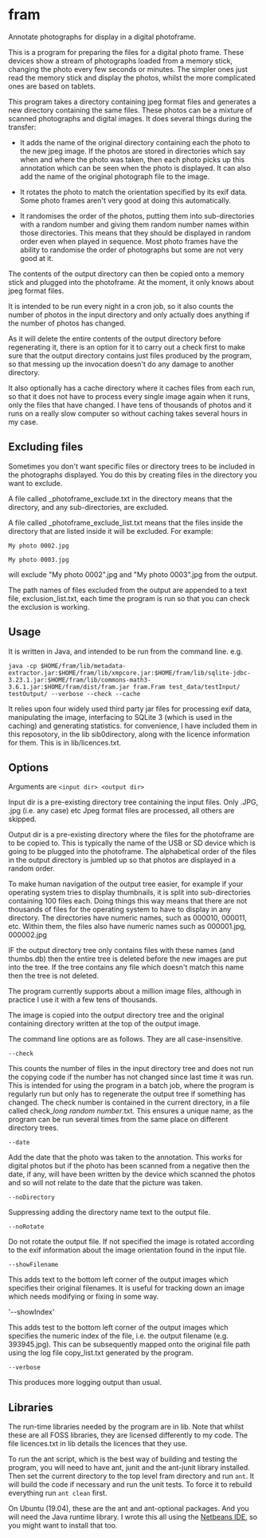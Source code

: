 # fram

Annotate photographs for display in a digital photoframe.

This is a program for preparing the files for a digital photo
frame. These devices show a stream of photographs loaded from a memory
stick, changing the photo every few seconds or minutes. The simpler
ones just read the memory stick and display the photos, whilst the
more complicated ones are based on tablets.

This program takes a directory containing jpeg format files and
generates a new directory containing the same files. These photos can
be a mixture of scanned photographs and digital images.  It does
several things during the transfer:

- It adds the name of the original directory containing each the photo
to the new jpeg image.  If the photos are stored in directories which
say when and where the photo was taken, then each photo picks up this
annotation which can be seen when the photo is displayed. It can also
add the name of the original photograph file to the image.

- It rotates the photo to match the orientation specified by its exif
data.  Some photo frames aren't very good at doing this automatically.

- It randomises the order of the photos, putting them into
sub-directories with a random number and giving them random number
names within those directories.  This means that they should be
displayed in random order even when played in sequence. Most photo
frames have the ability to randomise the order of photographs but some
are not very good at it.

The contents of the output directory can then be copied onto a memory
stick and plugged into the photoframe.  At the moment, it only knows about
jpeg format files.

It is intended to be run every night in a cron job, so it also counts the
number of photos in the input directory and only actually does anything if
the number of photos has changed.

As it will delete the entire contents of the output directory before
regenerating it, there is an option for it to carry out a check first to
make sure that the output directory contains just files produced by the
program, so that messing up the invocation doesn't do any damage to another
directory.

It also optionally has a cache directory where it caches files from
each run, so that it does not have to process every single image again
when it runs, only the files that have changed. I have tens of
thousands of photos and it runs on a really slow computer so without
caching takes several hours in my case.

## Excluding files

Sometimes you don't want specific files or directory trees to be
included in the photographs displayed.  You do this by creating files
in the directory you want to exclude.

A file called _photoframe_exclude.txt in the directory means that the
directory, and any sub-directories, are excluded.

A file called _photoframe_exclude_list.txt means that the files inside
the directory that are listed inside it will be excluded. For example:

`My photo 0002.jpg`

`My photo 0003.jpg`

will exclude "My photo 0002".jpg and "My photo 0003".jpg from the output.

The path names of files excluded from the output are appended to a
text file, exclusion_list.txt, each time the program is run so that
you can check the exclusion is working.

## Usage

It is written in Java, and intended to be run from the command line. e.g.

`java -cp $HOME/fram/lib/metadata-extractor.jar:$HOME/fram/lib/xmpcore.jar:$HOME/fram/lib/sqlite-jdbc-3.23.1.jar:$HOME/fram/lib/commons-math3-3.6.1.jar:$HOME/fram/dist/fram.jar fram.Fram test_data/testInput/ testOutput/ --verbose --check --cache`

It relies upon four widely used third party jar files for processing
exif data, manipulating the image, interfacing to SQLite 3 (which is
used in the caching) and generating statistics.  for convenience, I
have included them in this reposotory, in the lib sib0directory, along
with the licence information for them.  This is in lib/licences.txt.

## Options

Arguments are `<input dir> <output dir>`

Input dir is a pre-existing directory tree containing the input
files. Only .JPG, .jpg (i.e. any case) etc Jpeg format files are
processed, all others are skipped.

Output dir is a pre-existing directory where the files for the
photoframe are to be copied to.  This is typically the name of the USB
or SD device which is going to be plugged into the photoframe.  The
alphabetical order of the files in the output directory is jumbled up
so that photos are displayed in a random order.

To make human navigation of the output tree easier, for example if
your operating system tries to display thumbnails, it is split into
sub-directories containing 100 files each.  Doing things this way means
that there are not thousands of files for the operating system to have
to display in any directory.  The directories have numeric names, such
as 000010, 000011, etc.  Within them, the files also have numeric
names such as 000001.jpg, 000002.jpg

IF the output directory tree only contains files with these names (and
thumbs.db) then the entire tree is deleted before the new images are
put into the tree.  If the tree contains any file which doesn't match
this name then the tree is not deleted.

The program currently supports about a million image files, although
in practice I use it with a few tens of thousands.

The image is copied into the output directory tree and the original
containing directory written at the top of the output image.

The command line options are as follows. They are all case-insensitive.

`--check`

This counts the number of files in the input directory tree and does
not run the copying code if the number has not changed since last time
it was run.  This is intended for using the program in a batch job,
where the program is regularly run but only has to regenerate the
output tree if something has changed.  The check number is contained
in the current directory, in a file called check_*long random
number*.txt.  This ensures a unique name, as the program can be run
several times from the same place on different directory trees.

`--date`

Add the date that the photo was taken to the annotation.  This works
for digital photos but if the photo has been scanned from a negative
then the date, if any, will have been written by the device which
scanned the photos and so will not relate to the date that the picture
was taken.

`--noDirectory`

Suppressing adding the directory name text to the output file.

`--noRotate`

Do not rotate the output file. If not specified the image is rotated
according to the exif information about the image orientation found
in the input file.

`--showFilename`

This adds text to the bottom left corner of the output images which
specifies their original filenames.  It is useful for tracking down an
image which needs modifying or fixing in some way.

'--showIndex'

This adds test to the bottom left corner of the output images which
specifies the numeric index of the file, i.e. the output filename
(e.g. 393945.jpg). This can be subsequently mapped onto the original
file path using the log file copy_list.txt generated by the program.

`--verbose`

This produces more logging output than usual.


## Libraries

The run-time libraries needed by the program are in lib. Note that
whilst these are all FOSS libraries, they are licensed differently to
my code.  The file licences.txt in lib details the licences that they
use.

To run the ant script, which is the best way of building and testing
the program, you will need to have ant, junit and the ant-junit
library installed.  Then set the current directory to the top
level fram directory and run `ant`.  It will build the code if
necessary and run the unit tests.  To force it to rebuild everything
run `ant clean` first.

On Ubuntu (19.04), these are the ant and ant-optional packages.  And
you will need the Java runtime library.  I wrote this all using the
[Netbeans IDE](https://netbeans.apache.org/), so you might want to
install that too.

